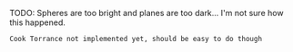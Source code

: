 TODO:
	Spheres are too bright and planes are too dark... I'm not sure how this happened.
	
	Cook Torrance not implemented yet, should be easy to do though